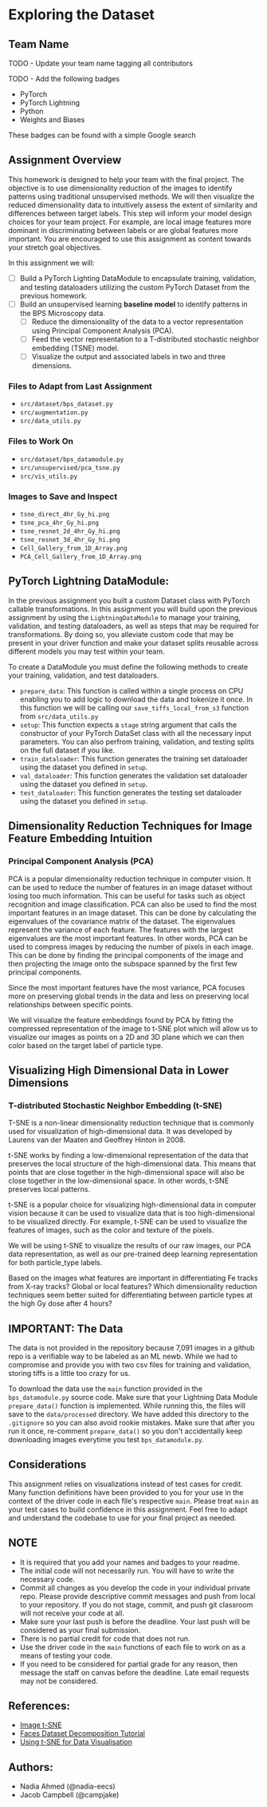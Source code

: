 # Exploring the Dataset

## Team Name
TODO - Update your team name tagging all contributors

TODO - Add the following badges
- PyTorch
- PyTorch Lightning
- Python
- Weights and Biases

These badges can be found with a simple Google search
## Assignment Overview
This homework is designed to help your team with the final project. The objective is to use dimensionality reduction of the images to identify patterns using traditional unsupervised methods. We will then visualize the reduced dimensionality data to intuitively assess the extent of similarity and differences between target labels. This step will inform your model design choices for your team project. For example, are local image features more dominant in discriminating between labels or are global features more important. You are encouraged to use this assignment as content towards your stretch goal objectives.

In this assignment we will:

- [ ] Build a PyTorch Lighting DataModule to encapsulate training, validation, and testing dataloaders utilizing the custom PyTorch Dataset from the previous homework.
- [ ] Build an unsupervised learning **baseline model** to identify patterns in the BPS Microscopy data.
  - [ ] Reduce the dimensionality of the data to a vector representation using Principal Component Analysis (PCA).
  - [ ] Feed the vector representation to a T-distributed stochastic neighbor embedding (TSNE) model.
  - [ ] Visualize the output and associated labels in two and three dimensions.

### Files to Adapt from Last Assignment
- `src/dataset/bps_dataset.py`
- `src/augmentation.py`
- `src/data_utils.py`

### Files to Work On
- `src/dataset/bps_datamodule.py`
- `src/unsupervised/pca_tsne.py`
- `src/vis_utils.py`

### Images to Save and Inspect
- `tsne_direct_4hr_Gy_hi.png`
- `tsne_pca_4hr_Gy_hi.png`
- `tsne_resnet_2d_4hr_Gy_hi.png`
- `tsne_resnet_3d_4hr_Gy_hi.png`
- `Cell_Gallery_from_1D_Array.png`
- `PCA_Cell_Gallery_from_1D_Array.png`


## PyTorch Lightning DataModule:

In the previous assignment you built a custom Dataset class with PyTorch callable transformations. In this assignment you will build upon the previous assignment by using the `LightningDataModule` to manage your training, validation, and testing dataloaders, as well as steps that may be required for transformations. By doing so, you alleviate custom code that may be present in your driver function and make your dataset splits reusable across different models you may test within your team.

To create a DataModule you must define the following methods to create your training, validation, and test dataloaders.
- `prepare_data`: This function is called within a single process on CPU enabling you to add logic to download the data and tokenize it once. In this function we will be calling our
  `save_tiffs_local_from_s3` function from `src/data_utils.py`
- `setup`: This function expects a `stage` string argument that calls the constructor of your PyTorch DataSet class with all the necessary input parameters. You can also perfrom training, validation, and testing splits on the full dataset if you like.
- `train_dataloader`: This function generates the training set dataloader using the dataset you defined in `setup`.
- `val_dataloader`: This function generates the validation set dataloader using the dataset you defined in `setup`.
- `test_dataloader`: This function generates the testing set dataloader using the dataset you defined in `setup`.

## Dimensionality Reduction Techniques for Image Feature Embedding Intuition
### Principal Component Analysis (PCA)
PCA is a popular dimensionality reduction technique in computer vision. It can be used to reduce the number of features in an image dataset without losing too much information. This can be useful for tasks such as object recognition and image classification. PCA can also be used to find the most important features in an image dataset. This can be done by calculating the eigenvalues of the covariance matrix of the dataset. The eigenvalues represent the variance of each feature. The features with the largest eigenvalues are the most important features. In other words, PCA can be used to compress images by reducing the number of pixels in each image. This can be done by finding the principal components of the image and then projecting the image onto the subspace spanned by the first few principal components.

Since the most important features have the most variance, PCA focuses more on preserving global trends in the data and less on preserving local relationships between specific points.

We will visualize the feature embeddings found by PCA by fitting the compressed representation of the image to t-SNE plot which will allow us to visualize our images as points on a 2D and 3D plane which we can then color based on the target label of particle type.


## Visualizing High Dimensional Data in Lower Dimensions
### T-distributed Stochastic Neighbor Embedding (t-SNE) 
T-SNE is a non-linear dimensionality reduction technique that is commonly used for visualization of high-dimensional data. It was developed by Laurens van der Maaten and Geoffrey Hinton in 2008.

t-SNE works by finding a low-dimensional representation of the data that preserves the local structure of the high-dimensional data. This means that points that are close together in the high-dimensional space will also be close together in the low-dimensional space. In other words, t-SNE preserves local patterns.

t-SNE is a popular choice for visualizing high-dimensional data in computer vision because it can be used to visualize data that is too high-dimensional to be visualized directly. For example, t-SNE can be used to visualize the features of images, such as the color and texture of the pixels.

We will be using t-SNE to visualize the results of our raw images, our PCA data representation, as well as our pre-trained deep learning representation for both particle_type labels.


Based on the images what features are important in differentiating Fe tracks from X-ray tracks? Global or local features? Which dimensionality reduction techniques seem better suited for differentiating between particle types at the high Gy dose after 4 hours?

## IMPORTANT: The Data
The data is not provided in the repository because 7,091 images in a github repo is a verifiable way to be labeled as an ML newb. While we had to compromise and provide you with two csv files for training and validation, storing tiffs is a little too crazy for us.

To download the data use the `main` function provided in the `bps_datamodule.py` source code. Make sure that your Lightning Data
Module `prepare_data()` function is implemented. While running this, the files will save to the `data/processed` directory. We have added this directory to the `.gitignore` so you can also avoid rookie mistakes. Make sure that after you run it once, re-comment `prepare_data()` so you don't accidentally keep downloading images everytime you test `bps_datamodule.py`.

## Considerations
This assignment relies on visualizations instead of test cases for credit. Many function
definitions have been provided to you for your use in the context of the driver code in 
each file's respective `main`. Please treat `main` as your test cases to build confidence in this assignment. Feel free to adapt and understand the codebase to use for
your final project as needed.

## NOTE
- It is required that you add your names and badges to your readme.
- The initial code will not necessarily run. You will have to write the necessary code.
- Commit all changes as you develop the code in your individual private repo. Please provide descriptive commit messages and push from local to your repository. If you do not stage, commit, and push git classroom will not receive your code at all.
- Make sure your last push is before the deadline. Your last push will be considered as your final submission.
- There is no partial credit for code that does not run.
- Use the driver code in the `main` functions of each file to work on as a means of testing your code.
- If you need to be considered for partial grade for any reason, then message the staff on canvas before the deadline. Late email requests may not be considered.

## References:
- [Image t-SNE](https://notebook.community/ml4a/ml4a-guides/notebooks/image-tsne)
- [Faces Dataset Decomposition Tutorial](https://github.com/olekscode/Examples-PCA-tSNE/blob/master/Python/Faces%20Dataset%20Decomposition.ipynb) 
- [Using t-SNE for Data Visualisation](https://medium.com/analytics-vidhya/using-t-sne-for-data-visualisation-8a83f46fbad3)

## Authors:
- Nadia Ahmed (@nadia-eecs)
- Jacob Campbell (@campjake)
